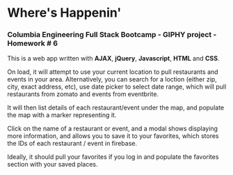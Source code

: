# Where's Happenin'
### Columbia Engineering Full Stack Bootcamp - GIPHY project - Homework # 6

This is a web app written with **AJAX**, **jQuery**, **Javascript**, **HTML** and **CSS**.

On load, it will attempt to use your current location to pull restaurants and events in your area.
Alternatively, you can search for a loction (either zip, city, exact address, etc), use date picker to select date range, which will pull restaurants from zomato and events from eventbrite.

It will then list details of each restaurant/event under the map, and populate the map with a marker representing it. 

Click on the name of a restaurant or event, and a modal shows displaying more information, and allows you to save it to your favorites, which stores the IDs of each restaurant / event in firebase.

Ideally, it should pull your favorites if you log in and populate the favorites section with your saved places.